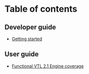 # Table of contents

## Developer guide

- [Getting started](getting-started.md)

## User guide

- [Functional VTL 2.1 Engine coverage](coverage.md)
